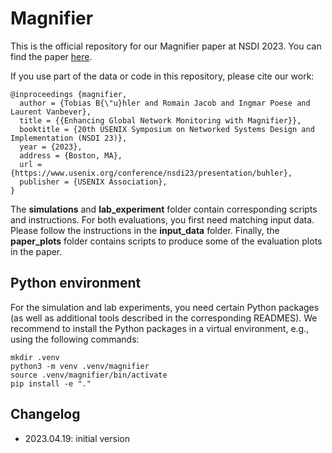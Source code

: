 # Magnifier

This is the official repository for our Magnifier paper at NSDI 2023. You can find the paper [here](https://www.usenix.org/conference/nsdi23/presentation/buhler).

If you use part of the data or code in this repository, please cite our work:

```
@inproceedings {magnifier,
  author = {Tobias B{\"u}hler and Romain Jacob and Ingmar Poese and Laurent Vanbever},
  title = {{Enhancing Global Network Monitoring with Magnifier}},
  booktitle = {20th USENIX Symposium on Networked Systems Design and Implementation (NSDI 23)},
  year = {2023},
  address = {Boston, MA},
  url = {https://www.usenix.org/conference/nsdi23/presentation/buhler},
  publisher = {USENIX Association},
}
```

The **simulations** and **lab_experiment** folder contain corresponding scripts
and instructions. For both evaluations, you first need matching input data.
Please follow the instructions in the **input_data** folder. Finally, the
**paper_plots** folder contains scripts to produce some of the evaluation plots
in the paper.

## Python environment

For the simulation and lab experiments, you need certain Python packages (as
well as additional tools described in the corresponding READMES). We recommend
to install the Python packages in a virtual environment, e.g., using the
following commands:

```
mkdir .venv
python3 -m venv .venv/magnifier
source .venv/magnifier/bin/activate
pip install -e "."
```

## Changelog

* 2023.04.19: initial version
